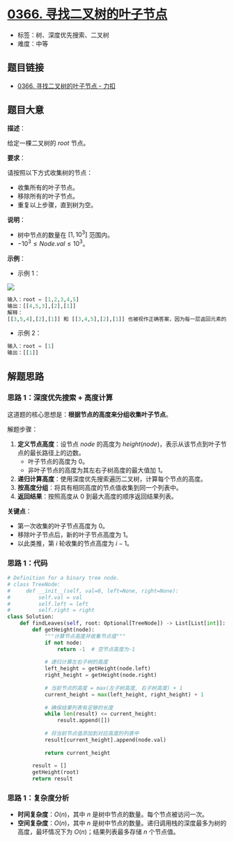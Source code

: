 # [0366. 寻找二叉树的叶子节点](https://leetcode.cn/problems/find-leaves-of-binary-tree/)

- 标签：树、深度优先搜索、二叉树
- 难度：中等

## 题目链接

- [0366. 寻找二叉树的叶子节点 - 力扣](https://leetcode.cn/problems/find-leaves-of-binary-tree/)

## 题目大意

**描述**：

给定一棵二叉树的 $root$ 节点。

**要求**：

请按照以下方式收集树的节点：

- 收集所有的叶子节点。
- 移除所有的叶子节点。
- 重复以上步骤，直到树为空。

**说明**：

- 树中节点的数量在 $[1, 10^{3}]$ 范围内。
- $-10^{3} \le Node.val \le 10^{3}$。

**示例**：

- 示例 1：

![](https://assets.leetcode.com/uploads/2021/03/16/remleaves-tree.jpg)

```python
输入：root = [1,2,3,4,5]
输出：[[4,5,3],[2],[1]]
解释：
[[3,5,4],[2],[1]] 和 [[3,4,5],[2],[1]] 也被视作正确答案，因为每一层返回元素的顺序不影响结果。
```

- 示例 2：

```python
输入：root = [1]
输出：[[1]]
```

## 解题思路

### 思路 1：深度优先搜索 + 高度计算

这道题的核心思想是：**根据节点的高度来分组收集叶子节点**。

解题步骤：

1. **定义节点高度**：设节点 $node$ 的高度为 $height(node)$，表示从该节点到叶子节点的最长路径上的边数。
   - 叶子节点的高度为 $0$。
   - 非叶子节点的高度为其左右子树高度的最大值加 $1$。
2. **递归计算高度**：使用深度优先搜索遍历二叉树，计算每个节点的高度。
3. **按高度分组**：将具有相同高度的节点值收集到同一个列表中。
4. **返回结果**：按照高度从 $0$ 到最大高度的顺序返回结果列表。

**关键点**：

- 第一次收集的叶子节点高度为 $0$。
- 移除叶子节点后，新的叶子节点高度为 $1$。
- 以此类推，第 $i$ 轮收集的节点高度为 $i-1$。

### 思路 1：代码

```python
# Definition for a binary tree node.
# class TreeNode:
#     def __init__(self, val=0, left=None, right=None):
#         self.val = val
#         self.left = left
#         self.right = right
class Solution:
    def findLeaves(self, root: Optional[TreeNode]) -> List[List[int]]:
        def getHeight(node):
            """计算节点高度并收集节点值"""
            if not node:
                return -1  # 空节点高度为-1
            
            # 递归计算左右子树的高度
            left_height = getHeight(node.left)
            right_height = getHeight(node.right)
            
            # 当前节点的高度 = max(左子树高度, 右子树高度) + 1
            current_height = max(left_height, right_height) + 1
            
            # 确保结果列表有足够的长度
            while len(result) <= current_height:
                result.append([])
            
            # 将当前节点值添加到对应高度的列表中
            result[current_height].append(node.val)
            
            return current_height
        
        result = []
        getHeight(root)
        return result
```

### 思路 1：复杂度分析

- **时间复杂度**：$O(n)$，其中 $n$ 是树中节点的数量。每个节点被访问一次。
- **空间复杂度**：$O(n)$，其中 $n$ 是树中节点的数量。递归调用栈的深度最多为树的高度，最坏情况下为 $O(n)$；结果列表最多存储 $n$ 个节点值。
